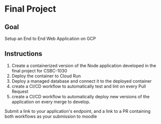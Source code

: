 # Final Project

## Goal

Setup an End to End Web Application on GCP

## Instructions

1. Create a containerized version of the Node application developed in the final project for CSBC-1030
2. Deploy the container to Cloud Run
3. Deploy a managed database and connect it to the deployed container
4. create a CI/CD workflow to automatically test and lint on every Pull Request
5. create a CI/CD workflow to automatically deploy new versions of the application on every merge to develop.

Submit a link to your application's endpoint, and a link to a PR containing both workflows as your submission to moodle
